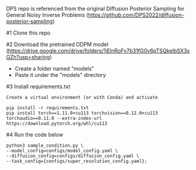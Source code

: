 DPS repo is referenced from the original Diffusion Posterior Sampling for General Noisy Inverse Problems (https://github.com/DPS2022/diffusion-posterior-sampling)

#1 Clone this repo

#2 Download the pretrained DDPM model (https://drive.google.com/drive/folders/1jElnRoFv7b31fG0v6pTSQkelbSX3xGZh?usp=sharing)
- Create a folder named "models"
- Paste it under the "models" directory

#3 Install requirements.txt

```
Create a virtual environment (or with Conda) and activate

pip install -r requirements.txt
pip install torch==1.11.0+cu113 torchvision==0.12.0+cu113 torchaudio==0.11.0 --extra-index-url https://download.pytorch.org/whl/cu113
```

#4 Run the code below

```
python3 sample_condition.py \
--model_config=configs/model_config.yaml \
--diffusion_config=configs/diffusion_config.yaml \
--task_config={configs/super_resolution_config.yaml};
```
